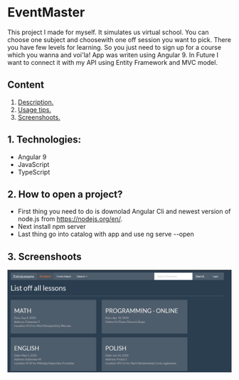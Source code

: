 # EventMaster

This project I made for myself. It simulates us virtual school. You can choose one subject and choosewith one off session you want to pick. There you have few levels for learning. So you just need to sign up for a course which you wanna and voi'la!
App was writen using Angular 9. In Future I want to connect it with my API using Entity Framework and MVC model.
## Content
1. [ Description. ](#tech)
2. [ Usage tips. ](#open)
3. [ Screenshoots. ](#ss)


<a name="tech"></a>
## 1. Technologies:

* Angular 9
* JavaScript
* TypeScript

<a name="open"></a>
## 2. How to open a project?

* First thing you need to do is downolad Angular Cli and newest version of node.js from https://nodejs.org/en/.
* Next install npm server
* Last thing go into catalog with app and use ng serve --open

<a name="ss"></a>
## 3. Screenshoots
![ss](./ss/no.1.png)

